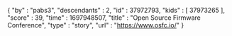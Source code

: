 {
  "by" : "pabs3",
  "descendants" : 2,
  "id" : 37972793,
  "kids" : [ 37973265 ],
  "score" : 39,
  "time" : 1697948507,
  "title" : "Open Source Firmware Conference",
  "type" : "story",
  "url" : "https://www.osfc.io/"
}
